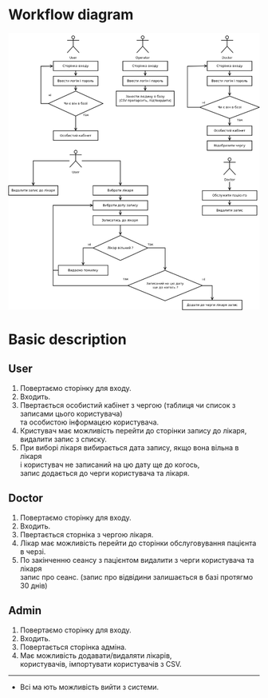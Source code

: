 # Workflow diagram
![Diagram](basic_workflow_diagram.png "Diagram")

# Basic description
## User
1. Повертаємо сторінку для входу.
2. Входить.
3. Пвертається особистий кабінет з чергою (таблиця чи список з записами цього користувача)<br> та особистою інформацєю користувача.
4. Кристувач має можливість перейти до сторінки запису до лікаря, видалити запис з списку.
5. При виборі лікаря вибирається дата запису, якщо вона вільна в лікаря<br> і користувач не записаний на цю дату ще до когось,<br> запис додається до черги користувача та лікаря.


## Doctor 
1. Повертаємо сторінку для входу.
2. Входить.
3. Пвертається сторніка з чергою лікаря.
4. Лікар має можливість перейти до сторінки обслуговування пацієнта в черзі.
5. По закінченню сеансу з пацієнтом видалити з черги користувача та лікаря<br> запис про сеанс. (запис про відвідини залишається в базі протягмо 30 днів)


## Admin
1. Повертаємо сторінку для входу.
2. Входить.
3. Повертається сторінка адміна.
4. Має можливість додавати/видаляти лікарів,<br> користувачів, імпортувати користувачів з CSV.


---
* Всі ма ють можливість вийти з системи.